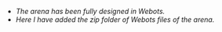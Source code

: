 - _The arena has been fully designed in Webots._
- _Here I have added the zip folder of Webots files of the arena._
